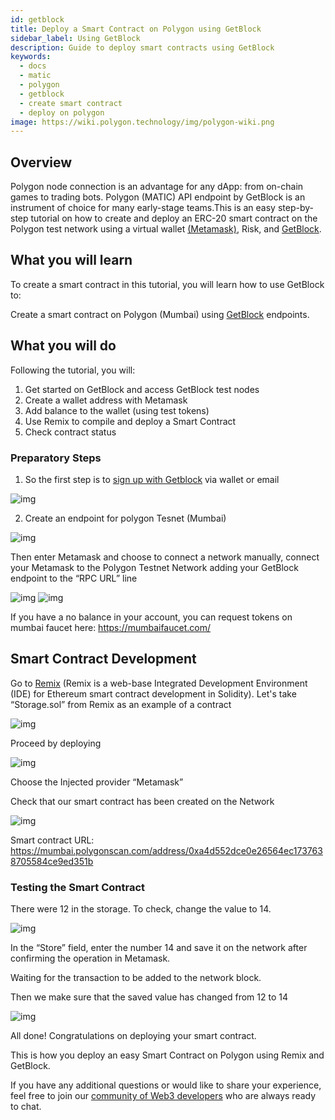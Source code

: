 ```yaml
---
id: getblock
title: Deploy a Smart Contract on Polygon using GetBlock
sidebar_label: Using GetBlock
description: Guide to deploy smart contracts using GetBlock
keywords:
  - docs
  - matic
  - polygon
  - getblock
  - create smart contract
  - deploy on polygon
image: https://wiki.polygon.technology/img/polygon-wiki.png
---
```


## Overview 

Polygon node connection is an advantage for any dApp: from on-chain games to trading bots. Polygon (MATIC) API endpoint by GetBlock is an instrument of choice for many early-stage teams.This is an easy step-by-step tutorial on how to create and deploy an ERC-20 smart contract on the Polygon test network using a virtual wallet [(Metamask)](https://metamask.io/), Risk, and [GetBlock](https://getblock.io/nodes/matic/).

## What you will learn

To create a smart contract in this tutorial, you will learn how to use GetBlock to:

Create a smart contract on Polygon (Mumbai) using [GetBlock](https://getblock.io/) endpoints. 

## What you will do

Following the tutorial, you will:
1. Get started on GetBlock and access GetBlock test nodes
2. Create a wallet address with Metamask
3. Add balance to the wallet (using test tokens)
4. Use Remix to compile and deploy a Smart Contract
5. Check contract status

### Preparatory Steps

1. So the first step is to [sign up with Getblock](https://account.getblock.io/sign-in) via wallet or email

![img](https://i.ibb.co/TKmT3nP/unnamed.png)

2. Create an endpoint for polygon Tesnet (Mumbai)

![img](https://i.ibb.co/P9csqmL/unnamed-1.png)

Then enter Metamask and choose to connect a network manually, connect your Metamask to the Polygon Testnet Network adding your GetBlock endpoint to the “RPC URL” line

![img](https://i.ibb.co/b7kmNPW/unnamed-1.png)
![img](https://i.ibb.co/26W1Djb/unnamed-2.png)

If you have a no balance in your account, you can request tokens on mumbai faucet here: https://mumbaifaucet.com/

## Smart Contract Development

Go to [Remix](https://remix.ethereum.org/) (Remix is a web-base Integrated Development Environment (IDE) for Ethereum smart contract development in Solidity).
Let's take “Storage.sol” from Remix as an example of a contract

![img](https://i.ibb.co/7JxRcS5/unnamed-2.png)

Proceed by deploying 

![img](https://i.ibb.co/FHQvbb0/unnamed-3.png)

Choose the Injected provider “Metamask”

Check that our smart contract has been created on the Network 

![img](https://i.ibb.co/tXTZdcn/unnamed-5.png)

Smart contract URL: https://mumbai.polygonscan.com/address/0xa4d552dce0e26564ec1737638705584ce9ed351b

### Testing the Smart Contract 

There were 12 in the storage. To check, change the value to 14.

![img](https://i.ibb.co/gtW34mp/unnamed-6.png)

In the “Store” field, enter the number 14 and save it on the network after confirming the operation in Metamask.

Waiting for the transaction to be added to the network block.

Then we make sure that the saved value has changed from 12 to 14

![img](https://i.ibb.co/XxcNqNN/unnamed-8.png)

All done! Congratulations on deploying your smart contract.

This is how you deploy an easy Smart Contract on Polygon using Remix and GetBlock.

If you have any additional questions or would like to share your experience, feel free to join our [community of Web3 developers](https://discord.gg/Jb9UZZUHN7) who are always ready to chat. 
